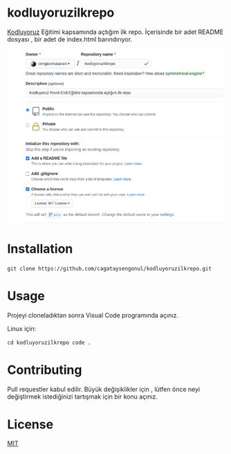 # kodluyoruzilkrepo
[Kodluyoruz](https://kodluyoruz.org) Eğitimi kapsamında açtığım ilk repo.
İçerisinde bir adet README dosyası , bir adet de index.html barındırıyor.

![Kodluyoruz](https://github.com/Kodluyoruz/taskforce/blob/main/git/odev1/figures/github.png)


# Installation

`git clone https://github.com/cagataysengonul/kodluyoruzilkrepo.git`

# Usage

Projeyi cloneladıktan sonra Visual Code programında açınız.

Linux için:

``cd kodluyoruzilkrepo
code .``

# Contributing

Pull requestler kabul edilir. Büyük değişiklikler için , lütfen önce neyi değiştirmek istediğinizi tartışmak için bir konu açınız.

# License

[MIT](https://choosealicense.com/licenses/mit/)










